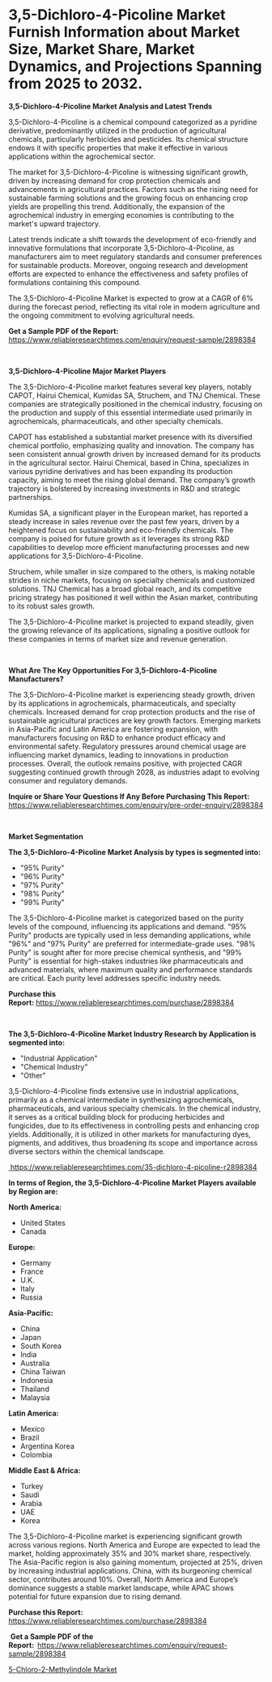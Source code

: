 <p><h1>3,5-Dichloro-4-Picoline Market Furnish Information about Market Size, Market Share, Market Dynamics, and Projections Spanning from 2025 to 2032.</h1></p><p><strong>3,5-Dichloro-4-Picoline Market Analysis and Latest Trends</strong></p>
<p><p>3,5-Dichloro-4-Picoline is a chemical compound categorized as a pyridine derivative, predominantly utilized in the production of agricultural chemicals, particularly herbicides and pesticides. Its chemical structure endows it with specific properties that make it effective in various applications within the agrochemical sector. </p><p>The market for 3,5-Dichloro-4-Picoline is witnessing significant growth, driven by increasing demand for crop protection chemicals and advancements in agricultural practices. Factors such as the rising need for sustainable farming solutions and the growing focus on enhancing crop yields are propelling this trend. Additionally, the expansion of the agrochemical industry in emerging economies is contributing to the market's upward trajectory.</p><p>Latest trends indicate a shift towards the development of eco-friendly and innovative formulations that incorporate 3,5-Dichloro-4-Picoline, as manufacturers aim to meet regulatory standards and consumer preferences for sustainable products. Moreover, ongoing research and development efforts are expected to enhance the effectiveness and safety profiles of formulations containing this compound. </p><p>The 3,5-Dichloro-4-Picoline Market is expected to grow at a CAGR of 6% during the forecast period, reflecting its vital role in modern agriculture and the ongoing commitment to evolving agricultural needs.</p></p>
<p><strong>Get a Sample PDF of the Report:&nbsp;</strong> <a href="https://www.reliableresearchtimes.com/enquiry/request-sample/2898384?utm_campaign=2273&utm_medium=2&utm_source=Github&utm_content=ia&utm_term=15032025&utm_id=35-dichloro-4-picoline">https://www.reliableresearchtimes.com/enquiry/request-sample/2898384</a></p>
<p>&nbsp;</p>
<p><strong>3,5-Dichloro-4-Picoline Major Market Players</strong></p>
<p><p>The 3,5-Dichloro-4-Picoline market features several key players, notably CAPOT, Hairui Chemical, Kumidas SA, Struchem, and TNJ Chemical. These companies are strategically positioned in the chemical industry, focusing on the production and supply of this essential intermediate used primarily in agrochemicals, pharmaceuticals, and other specialty chemicals.</p><p>CAPOT has established a substantial market presence with its diversified chemical portfolio, emphasizing quality and innovation. The company has seen consistent annual growth driven by increased demand for its products in the agricultural sector. Hairui Chemical, based in China, specializes in various pyridine derivatives and has been expanding its production capacity, aiming to meet the rising global demand. The company’s growth trajectory is bolstered by increasing investments in R&D and strategic partnerships.</p><p>Kumidas SA, a significant player in the European market, has reported a steady increase in sales revenue over the past few years, driven by a heightened focus on sustainability and eco-friendly chemicals. The company is poised for future growth as it leverages its strong R&D capabilities to develop more efficient manufacturing processes and new applications for 3,5-Dichloro-4-Picoline.</p><p>Struchem, while smaller in size compared to the others, is making notable strides in niche markets, focusing on specialty chemicals and customized solutions. TNJ Chemical has a broad global reach, and its competitive pricing strategy has positioned it well within the Asian market, contributing to its robust sales growth.</p><p>The 3,5-Dichloro-4-Picoline market is projected to expand steadily, given the growing relevance of its applications, signaling a positive outlook for these companies in terms of market size and revenue generation.</p></p>
<p>&nbsp;</p>
<p><strong>What Are The Key Opportunities For 3,5-Dichloro-4-Picoline Manufacturers?</strong></p>
<p><p>The 3,5-Dichloro-4-Picoline market is experiencing steady growth, driven by its applications in agrochemicals, pharmaceuticals, and specialty chemicals. Increased demand for crop protection products and the rise of sustainable agricultural practices are key growth factors. Emerging markets in Asia-Pacific and Latin America are fostering expansion, with manufacturers focusing on R&D to enhance product efficacy and environmental safety. Regulatory pressures around chemical usage are influencing market dynamics, leading to innovations in production processes. Overall, the outlook remains positive, with projected CAGR suggesting continued growth through 2028, as industries adapt to evolving consumer and regulatory demands.</p></p>
<p><strong>Inquire or Share Your Questions If Any Before Purchasing This Report:</strong> <a href="https://www.reliableresearchtimes.com/enquiry/pre-order-enquiry/2898384?utm_campaign=2273&utm_medium=2&utm_source=Github&utm_content=ia&utm_term=15032025&utm_id=35-dichloro-4-picoline">https://www.reliableresearchtimes.com/enquiry/pre-order-enquiry/2898384</a></p>
<p>&nbsp;</p>
<p><strong>Market Segmentation</strong></p>
<p><strong>The 3,5-Dichloro-4-Picoline Market Analysis by types is segmented into:</strong></p>
<p><ul><li>"95% Purity"</li><li>"96% Purity"</li><li>"97% Purity"</li><li>"98% Purity"</li><li>"99% Purity"</li></ul></p>
<p><p>The 3,5-Dichloro-4-Picoline market is categorized based on the purity levels of the compound, influencing its applications and demand. "95% Purity" products are typically used in less demanding applications, while "96%" and "97% Purity" are preferred for intermediate-grade uses. "98% Purity" is sought after for more precise chemical synthesis, and "99% Purity" is essential for high-stakes industries like pharmaceuticals and advanced materials, where maximum quality and performance standards are critical. Each purity level addresses specific industry needs.</p></p>
<p><strong>Purchase this Report:&nbsp;</strong><a href="https://www.reliableresearchtimes.com/purchase/2898384?utm_campaign=2273&utm_medium=2&utm_source=Github&utm_content=ia&utm_term=15032025&utm_id=35-dichloro-4-picoline">https://www.reliableresearchtimes.com/purchase/2898384</a></p>
<p>&nbsp;</p>
<p><strong>The 3,5-Dichloro-4-Picoline Market Industry Research by Application is segmented into:</strong></p>
<p><ul><li>"Industrial Application"</li><li>"Chemical Industry"</li><li>"Other"</li></ul></p>
<p><p>3,5-Dichloro-4-Picoline finds extensive use in industrial applications, primarily as a chemical intermediate in synthesizing agrochemicals, pharmaceuticals, and various specialty chemicals. In the chemical industry, it serves as a critical building block for producing herbicides and fungicides, due to its effectiveness in controlling pests and enhancing crop yields. Additionally, it is utilized in other markets for manufacturing dyes, pigments, and additives, thus broadening its scope and importance across diverse sectors within the chemical landscape.</p></p>
<p><a href="https://www.reliableresearchtimes.com/35-dichloro-4-picoline-r2898384?utm_campaign=2273&utm_medium=2&utm_source=Github&utm_content=ia&utm_term=15032025&utm_id=35-dichloro-4-picoline">&nbsp;https://www.reliableresearchtimes.com/35-dichloro-4-picoline-r2898384</a></p>
<p><strong>In terms of Region, the 3,5-Dichloro-4-Picoline Market Players available by Region are:</strong></p>
<p>
    <p> <strong> North America: </strong>
        <ul>
            <li>United States</li>
            <li>Canada</li>
        </ul>
        </p> 
    <p> <strong> Europe: </strong>
        <ul>
            <li>Germany</li>
            <li>France</li>
            <li>U.K.</li>
            <li>Italy</li>
            <li>Russia</li>
        </ul>
        </p> 
    <p> <strong> Asia-Pacific: </strong>
        <ul>
            <li>China</li>
            <li>Japan</li>
            <li>South Korea</li>
            <li>India</li>
            <li>Australia</li>
            <li>China Taiwan</li>
            <li>Indonesia</li>
            <li>Thailand</li>
            <li>Malaysia</li>
        </ul>
        </p> 
    <p> <strong> Latin America: </strong>
        <ul>
            <li>Mexico</li>
            <li>Brazil</li>
            <li>Argentina Korea</li>
            <li>Colombia</li>
        </ul>
        </p> 
    <p> <strong> Middle East & Africa: </strong>
        <ul>
            <li>Turkey</li>
            <li>Saudi</li>
            <li>Arabia</li>
            <li>UAE</li>
            <li>Korea</li>
        </ul>
    </p>
    </p>
<p><p>The 3,5-Dichloro-4-Picoline market is experiencing significant growth across various regions. North America and Europe are expected to lead the market, holding approximately 35% and 30% market share, respectively. The Asia-Pacific region is also gaining momentum, projected at 25%, driven by increasing industrial applications. China, with its burgeoning chemical sector, contributes around 10%. Overall, North America and Europe’s dominance suggests a stable market landscape, while APAC shows potential for future expansion due to rising demand.</p></p>
<p><strong>Purchase this Report: </strong><a href="https://www.reliableresearchtimes.com/purchase/2898384?utm_campaign=2273&utm_medium=2&utm_source=Github&utm_content=ia&utm_term=15032025&utm_id=35-dichloro-4-picoline">https://www.reliableresearchtimes.com/purchase/2898384</a></p>
<p>&nbsp;<strong>Get a Sample PDF of the Report:&nbsp;&nbsp;</strong><a href="https://www.reliableresearchtimes.com/enquiry/request-sample/2898384?utm_campaign=2273&utm_medium=2&utm_source=Github&utm_content=ia&utm_term=15032025&utm_id=35-dichloro-4-picoline">https://www.reliableresearchtimes.com/enquiry/request-sample/2898384</a></p>
<p><strong></strong></p>
<p><p><a href="https://github.com/tambraunrue691969/Market-Research-Report-List-1/blob/main/5-chloro-2-methylindole-market.md?utm_campaign=2273&utm_medium=2&utm_source=Github&utm_content=ia&utm_term=15032025&utm_id=35-dichloro-4-picoline">5-Chloro-2-Methylindole Market</a></p></p>